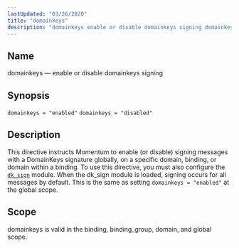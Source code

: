 ```yaml
---
lastUpdated: "03/26/2020"
title: "domainkeys"
description: "domainkeys enable or disable domainkeys signing domainkeys enabled domainkeys disabled This directive instructs Momentum to enable or disable signing messages with a Domain Keys signature globally on a specific domain binding or domain within a binding To use this directive you must also configure the dk sign module When the..."
---
```


<a name="conf.ref.domainkeys"></a> 
## Name

domainkeys — enable or disable domainkeys signing

## Synopsis

`domainkeys = "enabled"`
`domainkeys = "disabled"`

<a name="idp24391872"></a> 
## Description

This directive instructs Momentum to enable (or disable) signing messages with a DomainKeys signature globally, on a specific domain, binding, or domain within a binding. To use this directive, you must also configure the [`dk_sign`](/momentum/4/modules/domainkeys) module. When the dk_sign module is loaded, signing occurs for all messages by default. This is the same as setting `domainkeys = "enabled"` at the global scope.

<a name="idp24395328"></a> 
## Scope

domainkeys is valid in the binding, binding_group, domain, and global scope.